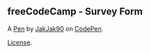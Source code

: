 freeCodeCamp - Survey Form
--------------------------


A [Pen](https://codepen.io/jakjak90/pen/OJJKzgx) by [JakJak90](https://codepen.io/jakjak90) on [CodePen](https://codepen.io).

[License](https://codepen.io/jakjak90/pen/OJJKzgx/license).